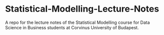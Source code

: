 # Statistical-Modelling-Lecture-Notes
A repo for the lecture notes of the Statistical Modelling course for Data Science in Business students at Corvinus University of Budapest.
